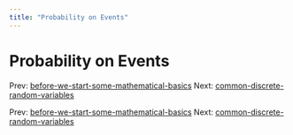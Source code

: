 ```yaml
---
title: "Probability on Events"
---
```


# Probability on Events

Prev: [before-we-start-some-mathematical-basics](before-we-start-some-mathematical-basics.md)
Next: [common-discrete-random-variables](common-discrete-random-variables.md)

Prev: [before-we-start-some-mathematical-basics](before-we-start-some-mathematical-basics.md)
Next: [common-discrete-random-variables](common-discrete-random-variables.md)
